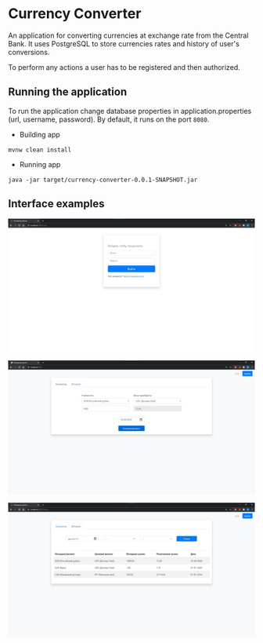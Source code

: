 # Currency Converter

An application for converting currencies at exchange rate from the Central Bank. It uses PostgreSQL to store currencies rates and history of user's conversions.

To perform any actions a user has to be registered and then authorized.

## Running the application
To run the application change database properties in application.properties (url, username, password). By default, it runs on the port `8080`.

- Building app

```
mvnw clean install
```

- Running app
```
java -jar target/currency-converter-0.0.1-SNAPSHOT.jar
```

## Interface examples

![](login.jpg)

![](converter.jpg)

![](history.jpg)
